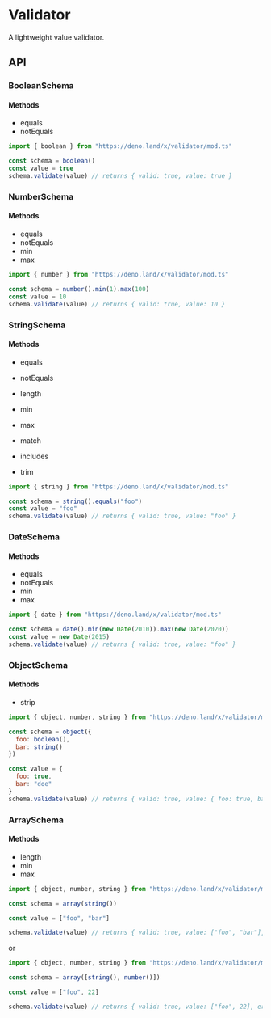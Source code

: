 # Validator
A lightweight value validator.

## API

### BooleanSchema
#### Methods
- equals
- notEquals

```js
import { boolean } from "https://deno.land/x/validator/mod.ts"

const schema = boolean()
const value = true
schema.validate(value) // returns { valid: true, value: true }
```

### NumberSchema
#### Methods
- equals
- notEquals
- min
- max

```js
import { number } from "https://deno.land/x/validator/mod.ts"

const schema = number().min(1).max(100)
const value = 10
schema.validate(value) // returns { valid: true, value: 10 }
```

### StringSchema
#### Methods
- equals
- notEquals
- length
- min
- max
- match
- includes

- trim

```js
import { string } from "https://deno.land/x/validator/mod.ts"

const schema = string().equals("foo")
const value = "foo"
schema.validate(value) // returns { valid: true, value: "foo" }
```

### DateSchema
#### Methods
- equals
- notEquals
- min
- max

```js
import { date } from "https://deno.land/x/validator/mod.ts"

const schema = date().min(new Date(2010)).max(new Date(2020))
const value = new Date(2015)
schema.validate(value) // returns { valid: true, value: "foo" }
```

### ObjectSchema
#### Methods
- strip

```js
import { object, number, string } from "https://deno.land/x/validator/mod.ts"

const schema = object({
  foo: boolean(),
  bar: string()
})

const value = {
  foo: true,
  bar: "doe"
}
schema.validate(value) // returns { valid: true, value: { foo: true, bar: "doe" }, errors, {} }
```

### ArraySchema
#### Methods
- length
- min
- max

```js
import { object, number, string } from "https://deno.land/x/validator/mod.ts"

const schema = array(string())

const value = ["foo", "bar"]

schema.validate(value) // returns { valid: true, value: ["foo", "bar"], errors, {} }
```
or
```js
import { object, number, string } from "https://deno.land/x/validator/mod.ts"

const schema = array([string(), number()])

const value = ["foo", 22]

schema.validate(value) // returns { valid: true, value: ["foo", 22], errors, {} }
```
